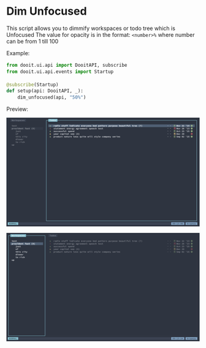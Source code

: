 # Dim Unfocused

This script allows you to dimmify workspaces or todo tree which is Unfocused
The value for opacity is in the format: `<number>%` where number can be from 1 till 100

Example:

```py
from dooit.ui.api import DooitAPI, subscribe
from dooit.ui.api.events import Startup

@subscribe(Startup)
def setup(api: DooitAPI, _):
    dim_unfocused(api, "50%")
```

Preview:

![Dim Unfocused Workspaces](./previews/dim_unfocused_workspaces.png)

![Dim Unfocused Todos](./previews/dim_unfocused_todos.png)
